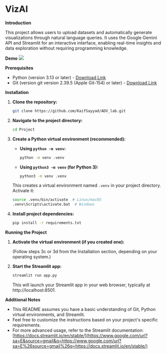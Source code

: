 # VizAI

**Introduction**

This project allows users to upload datasets and automatically generate visualizations through natural language queries. It uses the Google Gemini API and Streamlit for an interactive interface, enabling real-time insights and data exploration without requiring programming knowledge.

**Demo**
![](https://github.com/KaifSayyad/ADV_lab/blob/main/Project/demo/demo.gif)

**Prerequisites**

  * Python (version 3.13 or later) - [Download Link](https://www.google.com/url?sa=E&source=gmail&q=https://www.python.org/downloads/)
  * Git (version git version 2.39.5 (Apple Git-154) or later) - [Download Link](https://www.google.com/url?sa=E&source=gmail&q=https://www.google.com/url?sa=E%26source=gmail%26q=https://git-scm.com/downloads)

**Installation**

1.  **Clone the repository:**

    ```bash
    git clone https://github.com/KaifSayyad/ADV_lab.git
    ```

2.  **Navigate to the project directory:**

    ```bash
    cd Project
    ```

3.  **Create a Python virtual environment (recommended):**

      - **Using `python -m venv`:**

        ```bash
        python -m venv .venv
        ```

      - **Using `python3 -m venv` (for Python 3):**

        ```bash
        python3 -m venv .venv
        ```

    This creates a virtual environment named `.venv` in your project directory. Activate it:

    ```bash
    source .venv/bin/activate  # Linux/macOS
    .venv\Scripts\activate.bat  # Windows
    ```

4.  **Install project dependencies:**

    ```bash
    pip install -r requirements.txt
    ```

**Running the Project**

1.  **Activate the virtual environment (if you created one):**

    (Follow steps 3c or 3d from the Installation section, depending on your operating system.)

2.  **Start the Streamlit app:**

    ```bash
    streamlit run app.py
    ```

    This will launch your Streamlit app in your web browser, typically at http://localhost:8501.

**Additional Notes**

  * This README assumes you have a basic understanding of Git, Python virtual environments, and Streamlit.
  * Feel free to customize the instructions based on your project's specific requirements.
  * For more advanced usage, refer to the Streamlit documentation: [https://docs.streamlit.io/en/stable/](https://www.google.com/url?sa=E&source=gmail&q=https://www.google.com/url?sa=E%26source=gmail%26q=https://docs.streamlit.io/en/stable/)
